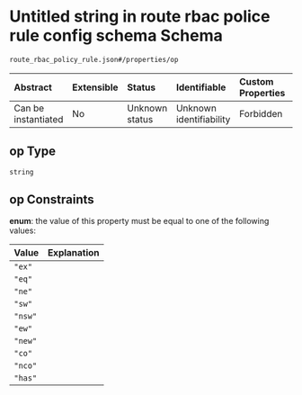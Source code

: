 # Untitled string in route rbac police rule config schema Schema

```txt
route_rbac_policy_rule.json#/properties/op
```



| Abstract            | Extensible | Status         | Identifiable            | Custom Properties | Additional Properties | Access Restrictions | Defined In                                                                                    |
| :------------------ | :--------- | :------------- | :---------------------- | :---------------- | :-------------------- | :------------------ | :-------------------------------------------------------------------------------------------- |
| Can be instantiated | No         | Unknown status | Unknown identifiability | Forbidden         | Allowed               | none                | [route\_rbac\_policy\_rule.json\*](../out/route_rbac_policy_rule.json "open original schema") |

## op Type

`string`

## op Constraints

**enum**: the value of this property must be equal to one of the following values:

| Value   | Explanation |
| :------ | :---------- |
| `"ex"`  |             |
| `"eq"`  |             |
| `"ne"`  |             |
| `"sw"`  |             |
| `"nsw"` |             |
| `"ew"`  |             |
| `"new"` |             |
| `"co"`  |             |
| `"nco"` |             |
| `"has"` |             |
